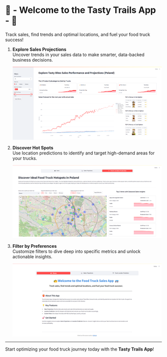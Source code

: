 # 🌮 - Welcome to the Tasty Trails App - 🚐

Track sales, find trends and optimal locations, and fuel your food truck success!

1. **Explore Sales Projections**  
   Uncover trends in your sales data to make smarter, data-backed business decisions.

   ![Sales Projections](sales_projections.png)

2. **Discover Hot Spots**  
   Use location predictions to identify and target high-demand areas for your trucks.

   ![Hot Spot Prediction](truck_location_prediction.png)

3. **Filter by Preferences**  
   Customize filters to dive deep into specific metrics and unlock actionable insights.

   ![Home Page](home.png)

---

Start optimizing your food truck journey today with the **Tasty Trails App**!
